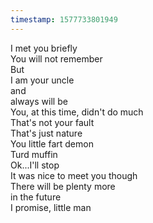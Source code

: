 ```yaml
---
timestamp: 1577733801949
---
```

I met you briefly  
You will not remember  
But  
I am your uncle  
and  
always will be  
You, at this time, didn't do much  
That's not your fault  
That's just nature  
You little fart demon  
Turd muffin  
Ok...I'll stop  
It was nice to meet you though  
There will be plenty more  
in the future  
I promise, little man  